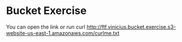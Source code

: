 # Bucket Exercise

You can open the link or run
curl <http://ftf.vinicius.bucket.exercise.s3-website-us-east-1.amazonaws.com/curlme.txt>

